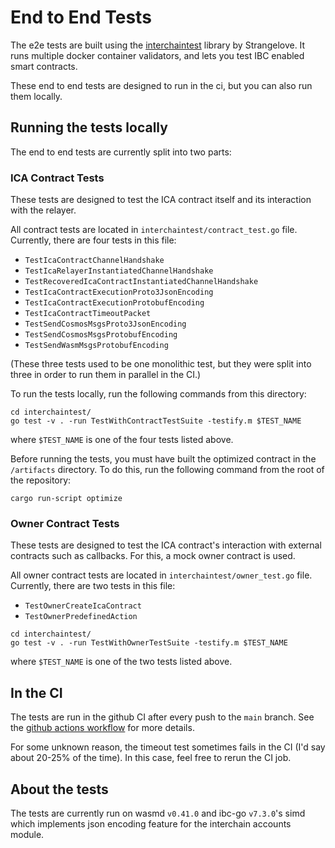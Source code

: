 # End to End Tests

The e2e tests are built using the [interchaintest](https://github.com/strangelove-ventures/interchaintest) library by Strangelove. It runs multiple docker container validators, and lets you test IBC enabled smart contracts.

These end to end tests are designed to run in the ci, but you can also run them locally.

## Running the tests locally

The end to end tests are currently split into two parts:

### ICA Contract Tests

These tests are designed to test the ICA contract itself and its interaction with the relayer.

All contract tests are located in `interchaintest/contract_test.go` file. Currently, there are four tests in this file:

- `TestIcaContractChannelHandshake`
- `TestIcaRelayerInstantiatedChannelHandshake`
- `TestRecoveredIcaContractInstantiatedChannelHandshake`
- `TestIcaContractExecutionProto3JsonEncoding`
- `TestIcaContractExecutionProtobufEncoding`
- `TestIcaContractTimeoutPacket`
- `TestSendCosmosMsgsProto3JsonEncoding`
- `TestSendCosmosMsgsProtobufEncoding`
- `TestSendWasmMsgsProtobufEncoding`

(These three tests used to be one monolithic test, but they were split into three in order to run them in parallel in the CI.)

To run the tests locally, run the following commands from this directory:

```text
cd interchaintest/
go test -v . -run TestWithContractTestSuite -testify.m $TEST_NAME
```

where `$TEST_NAME` is one of the four tests listed above.

Before running the tests, you must have built the optimized contract in the `/artifacts` directory. To do this, run the following command from the root of the repository:

```text
cargo run-script optimize
```

### Owner Contract Tests

These tests are designed to test the ICA contract's interaction with external contracts such as callbacks. For this, a mock owner contract is used.

All owner contract tests are located in `interchaintest/owner_test.go` file. Currently, there are two tests in this file:

- `TestOwnerCreateIcaContract`
- `TestOwnerPredefinedAction`

```text
cd interchaintest/
go test -v . -run TestWithOwnerTestSuite -testify.m $TEST_NAME
```

where `$TEST_NAME` is one of the two tests listed above.

## In the CI

The tests are run in the github CI after every push to the `main` branch. See the [github actions workflow](https://github.com/srdtrk/cw-ica-controller/blob/main/.github/workflows/e2e.yml) for more details.

For some unknown reason, the timeout test sometimes fails in the CI (I'd say about 20-25% of the time). In this case, feel free to rerun the CI job.

## About the tests

The tests are currently run on wasmd `v0.41.0` and ibc-go `v7.3.0`'s simd which implements json encoding feature for the interchain accounts module.
